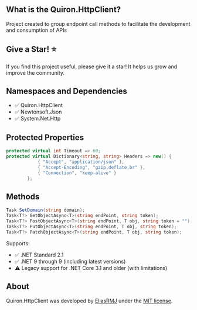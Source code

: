 ﻿## What is the Quiron.HttpClient?

Project created to group endpoint call methods to facilitate the development and consumption of APIs

## Give a Star! ⭐

If you find this project useful, please give it a star! It helps us grow and improve the community.

## Namespaces and Dependencies

- ✅ Quiron.HttpClient
- ✅ Newtonsoft.Json
- ✅ System.Net.Http

## Protected Properties

```csharp
protected virtual int Timeout => 60;
protected virtual Dictionary<string, string> Headers => new() {
            { "Accept", "application/json" },
            { "Accept-Encoding", "gzip,deflate,br" },
            { "Connection", "keep-alive" }
        };
```

## Methods 

```csharp
Task SetDomain(string domain);
Task<T?> GetObjectAsync<T>(string endPoint, string token);
Task<T?> PostObjectAsync<T>(string endPoint, T obj, string token = "");
Task<T?> PutObjectAsync<T>(string endPoint, T obj, string token);
Task<T?> PatchObjectAsync<T>(string endPoint, T obj, string token);
```

Supports:

- ✅ .NET Standard 2.1  
- ✅ .NET 9 through 9 (including latest versions)  
- ⚠️ Legacy support for .NET Core 3.1 and older (with limitations)
  
## About
Quiron.HttpClient was developed by [EliasRMJ](https://www.linkedin.com/in/elias-medeiros-98232066/) under the [MIT license](LICENSE).